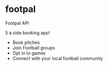 # footpal
Footpal API

5 a side booking app!

- Book pitches 
- Join Football groups
- Opt in to games
- Connect with your local football community
